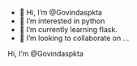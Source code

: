 - 👋 Hi, I’m @Govindaspkta
- 👀 I’m interested in python
- 🌱 I’m currently learning flask.
- 💞️ I’m looking to collaborate on ...
<!---
Govindaspkta/Govindaspkta is a ✨ special ✨ repository because its `README.md` (this file) appears on your GitHub profile.
You can click the Preview link to take a look at your changes.
--->Hi, I’m @Govindaspkta
